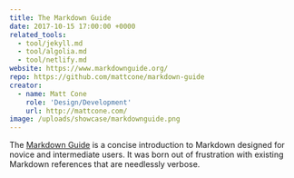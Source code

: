 ```yaml
---
title: The Markdown Guide
date: 2017-10-15 17:00:00 +0000
related_tools:
  - tool/jekyll.md
  - tool/algolia.md
  - tool/netlify.md
website: https://www.markdownguide.org/
repo: https://github.com/mattcone/markdown-guide
creator:
  - name: Matt Cone
    role: 'Design/Development'
    url: http://mattcone.com/
image: /uploads/showcase/markdownguide.png
---
```


The [Markdown Guide](https://www.markdownguide.org/) is a concise introduction to Markdown designed for novice and intermediate users. It was born out of frustration with existing Markdown references that are needlessly verbose.
